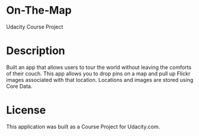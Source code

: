 # On-The-Map
Udacity Course Project

# Description
Built an app that allows users to tour the world without leaving the comforts of their couch. 
This app allows you to drop pins on a map and pull up Flickr images associated with that location. 
Locations and images are stored using Core Data.

# License
This application was built as a Course Project for Udacity.com.
